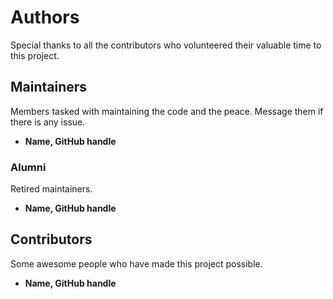 # Authors 

Special thanks to all the contributors who volunteered their valuable time to this project. 

## Maintainers 

Members tasked with maintaining the code and the peace. Message them if there is any issue. 

- **Name, GitHub handle**

### Alumni 

Retired maintainers. 

- **Name, GitHub handle**

## Contributors 

Some awesome people who have made this project possible. 

- **Name, GitHub handle**
